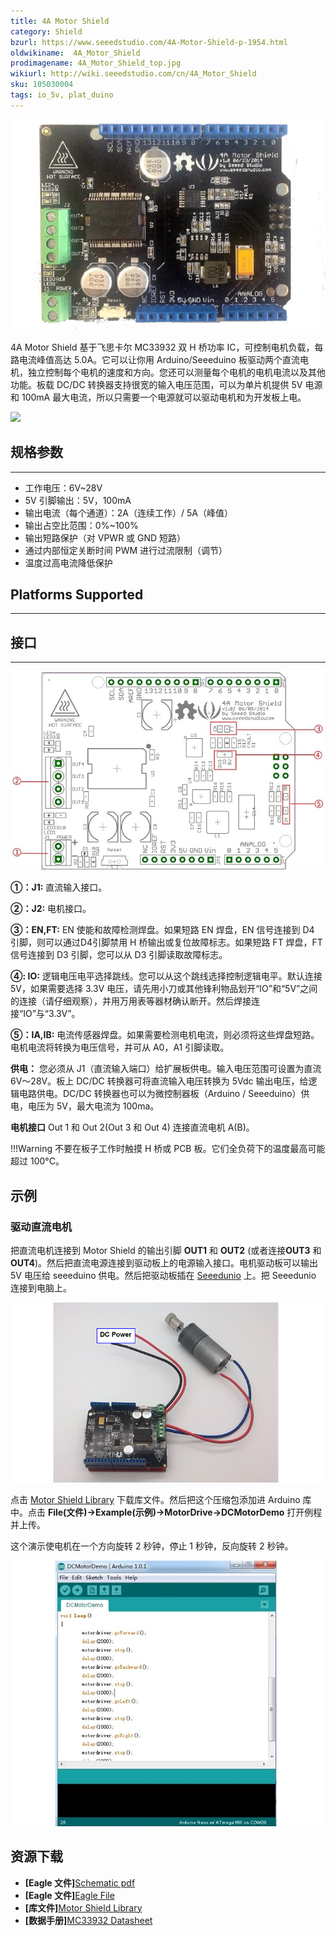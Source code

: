 ```yaml
---
title: 4A Motor Shield
category: Shield
bzurl: https://www.seeedstudio.com/4A-Motor-Shield-p-1954.html
oldwikiname:  4A_Motor_Shield
prodimagename: 4A_Motor_Shield_top.jpg
wikiurl: http://wiki.seeedstudio.com/cn/4A_Motor_Shield
sku: 105030004
tags: io_5v, plat_duino
---
```


![](https://github.com/SeeedDocument/4A_Motor_Shield/raw/master/img/4A_Motor_Shield_top.jpg)

4A Motor Shield 基于飞思卡尔 MC33932 双 H 桥功率 IC，可控制电机负载，每路电流峰值高达 5.0A。它可以让你用 Arduino/Seeeduino 板驱动两个直流电机，独立控制每个电机的速度和方向。您还可以测量每个电机的电机电流以及其他功能。板载 DC/DC 转换器支持很宽的输入电压范围，可以为单片机提供 5V 电源和 100mA 最大电流，所以只需要一个电源就可以驱动电机和为开发板上电。

[![](https://github.com/SeeedDocument/wiki_chinese/raw/master/docs/images/click_to_buy.PNG)](https://item.taobao.com/item.htm?id=45557268845)

## 规格参数
---

- 工作电压：6V~28V
- 5V 引脚输出：5V，100mA
- 输出电流（每个通道）：2A（连续工作）/ 5A（峰值）
- 输出占空比范围：0%~100%
- 输出短路保护（对 VPWR 或 GND 短路）
- 通过内部恒定关断时间 PWM 进行过流限制（调节）
- 温度过高电流降低保护

## Platforms Supported
-------------------

## 接口
---

![](https://github.com/SeeedDocument/4A_Motor_Shield/raw/master/img/4a_motor_shield_top_view.jpeg)

**①：J1:** 直流输入接口。

**②：J2:** 电机接口。

**③：EN,FT:** EN 使能和故障检测焊盘。如果短路 EN 焊盘，EN 信号连接到 D4 引脚，则可以通过D4引脚禁用 H 桥输出或复位故障标志。如果短路 FT 焊盘，FT 信号连接到 D3 引脚，您可以从 D3 引脚读取故障标志。

**④: IO:** 逻辑电压电平选择跳线。您可以从这个跳线选择控制逻辑电平。默认连接 5V，如果需要选择 3.3V 电压，请先用小刀或其他锋利物品划开“IO”和“5V”之间的连接（请仔细观察），并用万用表等器材确认断开。然后焊接连接“IO”与“3.3V”。

**⑤：IA,IB:** 电流传感器焊盘。如果需要检测电机电流，则必须将这些焊盘短路。电机电流将转换为电压信号，并可从 A0，A1 引脚读取。

**供电：** 您必须从 J1（直流输入端口）给扩展板供电。输入电压范围可设置为直流 6V〜28V。板上 DC/DC 转换器可将直流输入电压转换为 5Vdc 输出电压，给逻辑电路供电。DC/DC 转换器也可以为微控制器板（Arduino / Seeeduino）供电，电压为 5V，最大电流为 100ma。

**电机接口** Out 1 和 Out 2(Out 3 和 Out 4) 连接直流电机 A(B)。  

!!!Warning
    不要在板子工作时触摸 H 桥或 PCB 板。它们全负荷下的温度最高可能超过 100°C。

## 示例

### 驱动直流电机

把直流电机连接到 Motor Shield 的输出引脚 **OUT1** 和 **OUT2** (或者连接**OUT3** 和 **OUT4**)。然后把直流电源连接到驱动板上的电源输入接口。电机驱动板可以输出 5V 电压给 seeeduino 供电。然后把驱动板插在 [Seeedunio](https://item.taobao.com/item.htm?spm=a1z10.1-c.w5003-14858770850.14.21fc5018bJodS7&id=45721222112&scene=taobao_shop) 上。把 Seeedunio 连接到电脑上。

![](https://github.com/SeeedDocument/4A_Motor_Shield/raw/master/img/Drive_DC_Motor.png)  

点击 [Motor Shield Library](https://github.com/SeeedDocument/4A_Motor_Shield/raw/master/res/MotorDriver20121210.zip) 下载库文件。然后把这个压缩包添加进 Arduino 库中。点击 **File(文件)->Example(示例)->MotorDrive->DCMotorDemo** 打开例程并上传。

这个演示使电机在一个方向旋转 2 秒钟，停止 1 秒钟，反向旋转 2 秒钟。


![](https://github.com/SeeedDocument/4A_Motor_Shield/raw/master/img/DC_Motor_Code.jpg)  


## 资源下载

- **[Eagle 文件]**[Schematic pdf](https://github.com/SeeedDocument/4A_Motor_Shield/raw/master/res/4A_MOTOR_Shield_v1.0.pdf)  
- **[Eagle 文件]**[Eagle File](https://github.com/SeeedDocument/4A_Motor_Shield/raw/master/res/4A_MOTOR_Shield_v1.0.zip)  
- **[库文件]**[Motor Shield Library](https://github.com/SeeedDocument/4A_Motor_Shield/raw/master/res/MotorDriver20121210.zip)
- **[数据手册]**[MC33932 Datasheet](https://github.com/SeeedDocument/4A_Motor_Shield/raw/master/res/MC33932.pdf)  
